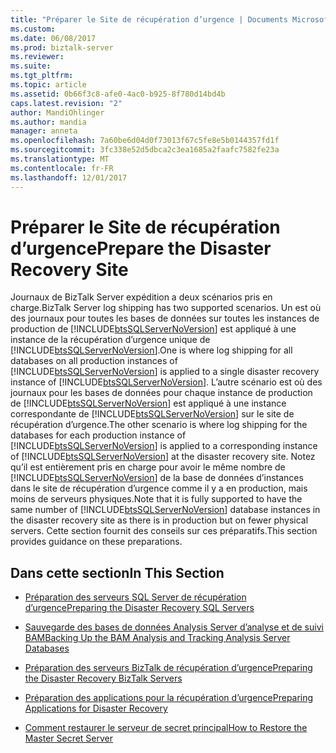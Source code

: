 ```yaml
---
title: "Préparer le Site de récupération d’urgence | Documents Microsoft"
ms.custom: 
ms.date: 06/08/2017
ms.prod: biztalk-server
ms.reviewer: 
ms.suite: 
ms.tgt_pltfrm: 
ms.topic: article
ms.assetid: 0b66f3c8-afe0-4ac0-b925-8f780d14bd4b
caps.latest.revision: "2"
author: MandiOhlinger
ms.author: mandia
manager: anneta
ms.openlocfilehash: 7a60be6d04d0f73013f67c5fe8e5b0144357fd1f
ms.sourcegitcommit: 3fc338e52d5dbca2c3ea1685a2faafc7582fe23a
ms.translationtype: MT
ms.contentlocale: fr-FR
ms.lasthandoff: 12/01/2017
---
```

# <a name="prepare-the-disaster-recovery-site"></a><span data-ttu-id="bac8c-102">Préparer le Site de récupération d’urgence</span><span class="sxs-lookup"><span data-stu-id="bac8c-102">Prepare the Disaster Recovery Site</span></span>
<span data-ttu-id="bac8c-103">Journaux de BizTalk Server expédition a deux scénarios pris en charge.</span><span class="sxs-lookup"><span data-stu-id="bac8c-103">BizTalk Server log shipping has two supported scenarios.</span></span> <span data-ttu-id="bac8c-104">Un est où des journaux pour toutes les bases de données sur toutes les instances de production de [!INCLUDE[btsSQLServerNoVersion](../includes/btssqlservernoversion-md.md)] est appliqué à une instance de la récupération d’urgence unique de [!INCLUDE[btsSQLServerNoVersion](../includes/btssqlservernoversion-md.md)].</span><span class="sxs-lookup"><span data-stu-id="bac8c-104">One is where log shipping for all databases on all production instances of [!INCLUDE[btsSQLServerNoVersion](../includes/btssqlservernoversion-md.md)] is applied to a single disaster recovery instance of [!INCLUDE[btsSQLServerNoVersion](../includes/btssqlservernoversion-md.md)].</span></span> <span data-ttu-id="bac8c-105">L’autre scénario est où des journaux pour les bases de données pour chaque instance de production de [!INCLUDE[btsSQLServerNoVersion](../includes/btssqlservernoversion-md.md)] est appliqué à une instance correspondante de [!INCLUDE[btsSQLServerNoVersion](../includes/btssqlservernoversion-md.md)] sur le site de récupération d’urgence.</span><span class="sxs-lookup"><span data-stu-id="bac8c-105">The other scenario is where log shipping for the databases for each production instance of [!INCLUDE[btsSQLServerNoVersion](../includes/btssqlservernoversion-md.md)] is applied to a corresponding instance of [!INCLUDE[btsSQLServerNoVersion](../includes/btssqlservernoversion-md.md)] at the disaster recovery site.</span></span> <span data-ttu-id="bac8c-106">Notez qu’il est entièrement pris en charge pour avoir le même nombre de [!INCLUDE[btsSQLServerNoVersion](../includes/btssqlservernoversion-md.md)] de la base de données d’instances dans le site de récupération d’urgence comme il y a en production, mais moins de serveurs physiques.</span><span class="sxs-lookup"><span data-stu-id="bac8c-106">Note that it is fully supported to have the same number of [!INCLUDE[btsSQLServerNoVersion](../includes/btssqlservernoversion-md.md)] database instances in the disaster recovery site as there is in production but on fewer physical servers.</span></span> <span data-ttu-id="bac8c-107">Cette section fournit des conseils sur ces préparatifs.</span><span class="sxs-lookup"><span data-stu-id="bac8c-107">This section provides guidance on these preparations.</span></span>  
  
## <a name="in-this-section"></a><span data-ttu-id="bac8c-108">Dans cette section</span><span class="sxs-lookup"><span data-stu-id="bac8c-108">In This Section</span></span>  
  
-   [<span data-ttu-id="bac8c-109">Préparation des serveurs SQL Server de récupération d’urgence</span><span class="sxs-lookup"><span data-stu-id="bac8c-109">Preparing the Disaster Recovery SQL Servers</span></span>](../technical-guides/preparing-the-disaster-recovery-sql-servers.md)  
  
-   [<span data-ttu-id="bac8c-110">Sauvegarde des bases de données Analysis Server d’analyse et de suivi BAM</span><span class="sxs-lookup"><span data-stu-id="bac8c-110">Backing Up the BAM Analysis and Tracking Analysis Server Databases</span></span>](../technical-guides/backing-up-the-bam-analysis-and-tracking-analysis-server-databases.md)  
  
-   [<span data-ttu-id="bac8c-111">Préparation des serveurs BizTalk de récupération d’urgence</span><span class="sxs-lookup"><span data-stu-id="bac8c-111">Preparing the Disaster Recovery BizTalk Servers</span></span>](../technical-guides/preparing-the-disaster-recovery-biztalk-servers.md)  
  
-   [<span data-ttu-id="bac8c-112">Préparation des applications pour la récupération d’urgence</span><span class="sxs-lookup"><span data-stu-id="bac8c-112">Preparing Applications for Disaster Recovery</span></span>](../technical-guides/preparing-applications-for-disaster-recovery.md)  
  
-   [<span data-ttu-id="bac8c-113">Comment restaurer le serveur de secret principal</span><span class="sxs-lookup"><span data-stu-id="bac8c-113">How to Restore the Master Secret Server</span></span>](../technical-guides/how-to-restore-the-master-secret-server.md)